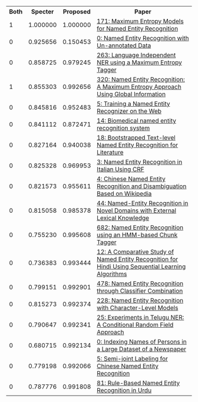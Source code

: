 <html><table><tr>
<th>Both</th>
<th>Specter</th>
<th>Proposed</th>
<th>Paper</th>
</tr>
<tr>
<td>1</td>
<td>1.000000</td>
<td>1.000000</td>
<td><a href="https://www.semanticscholar.org/paper/9f8a734ac971ee265c3e37ffbc47c51d4a80bda5">171: Maximum Entropy Models for Named Entity Recognition</a></td>
</tr>
<tr>
<td>0</td>
<td>0.925656</td>
<td>0.150453</td>
<td><a href="https://www.semanticscholar.org/paper/c094e4193214bd8666f6150a81f43ce09b946f0b">0: Named Entity Recognition with Un-annotated Data</a></td>
</tr>
<tr>
<td>0</td>
<td>0.858725</td>
<td>0.979245</td>
<td><a href="https://www.semanticscholar.org/paper/691414980e2575b6788578ed300fb6f1d39d5a72">263: Language Independent NER using a Maximum Entropy Tagger</a></td>
</tr>
<tr>
<td>1</td>
<td>0.855303</td>
<td>0.992656</td>
<td><a href="https://www.semanticscholar.org/paper/96752dc3a8c3edff8ef69b9c0fdeff9bde2b48f1">320: Named Entity Recognition: A Maximum Entropy Approach Using Global Information</a></td>
</tr>
<tr>
<td>0</td>
<td>0.845816</td>
<td>0.952483</td>
<td><a href="https://www.semanticscholar.org/paper/427b57144c0badcaf07ed62dc2d7c9ea9898ae38">5: Training a Named Entity Recognizer on the Web</a></td>
</tr>
<tr>
<td>0</td>
<td>0.841112</td>
<td>0.872471</td>
<td><a href="https://www.semanticscholar.org/paper/91ebb1bb2afa949f3a2aa3e82a3711661275b5b2">14: Biomedical named entity recognition system</a></td>
</tr>
<tr>
<td>0</td>
<td>0.827164</td>
<td>0.940038</td>
<td><a href="https://www.semanticscholar.org/paper/6115699ee0b8c3cf797be394382f84a17fa9c473">18: Bootstrapped Text-level Named Entity Recognition for Literature</a></td>
</tr>
<tr>
<td>0</td>
<td>0.825328</td>
<td>0.969953</td>
<td><a href="https://www.semanticscholar.org/paper/c636f4e5e991f9c45306fa10bf4891a63835f9e5">3: Named Entity Recognition in Italian Using CRF</a></td>
</tr>
<tr>
<td>0</td>
<td>0.821573</td>
<td>0.955611</td>
<td><a href="https://www.semanticscholar.org/paper/8498176f622ab0e15b30df82f602bcfd3697eac2">4: Chinese Named Entity Recognition and Disambiguation Based on Wikipedia</a></td>
</tr>
<tr>
<td>0</td>
<td>0.815058</td>
<td>0.985378</td>
<td><a href="https://www.semanticscholar.org/paper/97386258521bc93189142fe26e8936533562005c">44: Named-Entity Recognition in Novel Domains with External Lexical Knowledge</a></td>
</tr>
<tr>
<td>0</td>
<td>0.755230</td>
<td>0.995608</td>
<td><a href="https://www.semanticscholar.org/paper/51bdd0b839fe8ab1daafa05d1ed03edff601f4c7">682: Named Entity Recognition using an HMM-based Chunk Tagger</a></td>
</tr>
<tr>
<td>0</td>
<td>0.736383</td>
<td>0.993444</td>
<td><a href="https://www.semanticscholar.org/paper/1fa5e914e80c52cb6042937a74d85d4c31654c3a">12: A Comparative Study of Named Entity Recognition for Hindi Using Sequential Learning Algorithms</a></td>
</tr>
<tr>
<td>0</td>
<td>0.799151</td>
<td>0.992901</td>
<td><a href="https://www.semanticscholar.org/paper/d1ba322f795adbdc706651dbc76ad53b9c5f9468">478: Named Entity Recognition through Classifier Combination</a></td>
</tr>
<tr>
<td>0</td>
<td>0.815273</td>
<td>0.992374</td>
<td><a href="https://www.semanticscholar.org/paper/7e958d809a45ba3ae9eef8c5381e8cad8f11de10">228: Named Entity Recognition with Character-Level Models</a></td>
</tr>
<tr>
<td>0</td>
<td>0.790647</td>
<td>0.992341</td>
<td><a href="https://www.semanticscholar.org/paper/1ebae18418b7e1e5e682d3cda47565d6e598c8d3">25: Experiments in Telugu NER: A Conditional Random Field Approach</a></td>
</tr>
<tr>
<td>0</td>
<td>0.680715</td>
<td>0.992134</td>
<td><a href="https://www.semanticscholar.org/paper/f4675655b4b6155195d45d99e302fb4af6aeb9a4">0: Indexing Names of Persons in a Large Dataset of a Newspaper</a></td>
</tr>
<tr>
<td>0</td>
<td>0.779198</td>
<td>0.992066</td>
<td><a href="https://www.semanticscholar.org/paper/bde19adfc9f3f116f99d9286b57f0c712d81c9d3">5: Semi-joint Labeling for Chinese Named Entity Recognition</a></td>
</tr>
<tr>
<td>0</td>
<td>0.787776</td>
<td>0.991808</td>
<td><a href="https://www.semanticscholar.org/paper/b3e9742953dc84eeffe4c5eedd78467f5a7f5374">81: Rule-Based Named Entity Recognition in Urdu</a></td>
</tr>
</table></html>
